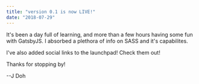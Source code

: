 ```yaml
---
title: "version 0.1 is now LIVE!"
date: "2018-07-29"
---
```


It's been a day full of learning, and more than a few hours having some fun with GatsbyJS. I absorbed a plethora of info on SASS and it's capabilites. 

I've also added social links to the launchpad! Check them out!

Thanks for stopping by!

--J Doh
